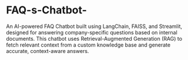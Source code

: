 # FAQ-s-Chatbot-
An AI-powered FAQ Chatbot built using LangChain, FAISS, and Streamlit, designed for answering company-specific questions based on internal documents. This chatbot uses Retrieval-Augmented Generation (RAG) to fetch relevant context from a custom knowledge base and generate accurate, context-aware answers.
